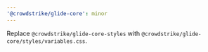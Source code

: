 ```yaml
---
'@crowdstrike/glide-core': minor
---
```


Replace `@crowdstrike/glide-core-styles` with `@crowdstrike/glide-core/styles/variables.css`.
